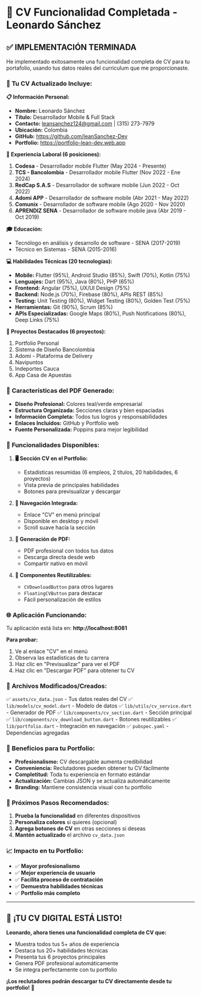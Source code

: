 # 🎉 CV Funcionalidad Completada - Leonardo Sánchez

## ✅ **IMPLEMENTACIÓN TERMINADA**

He implementado exitosamente una funcionalidad completa de CV para tu portafolio, usando tus datos reales del curriculum que me proporcionaste.

### 📄 **Tu CV Actualizado Incluye:**

**📋 Información Personal:**

- **Nombre:** Leonardo Sánchez
- **Título:** Desarrollador Mobile & Full Stack
- **Contacto:** leansanchez124@gmail.com | (315) 273-7979
- **Ubicación:** Colombia
- **GitHub:** https://github.com/leanSanchez-Dev
- **Portfolio:** https://portfolio-lean-dev.web.app

**💼 Experiencia Laboral (6 posiciones):**

1. **Codesa** - Desarrollador mobile Flutter (May 2024 - Presente)
2. **TCS - Bancolombia** - Desarrollador mobile Flutter (Nov 2022 - Ene 2024)
3. **RedCap S.A.S** - Desarrollador de software mobile (Jun 2022 - Oct 2022)
4. **Adomi APP** - Desarrollador de software mobile (Abr 2021 - May 2022)
5. **Comunix** - Desarrollador de software mobile (Ago 2020 - Nov 2020)
6. **APRENDIZ SENA** - Desarrollador de software mobile java (Abr 2019 - Oct 2019)

**🎓 Educación:**

- Tecnólogo en análisis y desarrollo de software - SENA (2017-2019)
- Técnico en Sistemas - SENA (2015-2016)

**💻 Habilidades Técnicas (20 tecnologías):**

- **Mobile:** Flutter (95%), Android Studio (85%), Swift (70%), Kotlin (75%)
- **Lenguajes:** Dart (95%), Java (80%), PHP (65%)
- **Frontend:** Angular (75%), UX/UI Design (75%)
- **Backend:** Node.js (70%), Firebase (80%), APIs REST (85%)
- **Testing:** Unit Testing (80%), Widget Testing (80%), Golden Test (75%)
- **Herramientas:** Git (90%), Scrum (85%)
- **APIs Especializadas:** Google Maps (80%), Push Notifications (80%), Deep Links (75%)

**🚀 Proyectos Destacados (6 proyectos):**

1. Portfolio Personal
2. Sistema de Diseño Bancolombia
3. Adomi - Plataforma de Delivery
4. Navipuntos
5. Indeportes Cauca
6. App Casa de Apuestas

### 🎨 **Características del PDF Generado:**

- **Diseño Profesional:** Colores teal/verde empresarial
- **Estructura Organizada:** Secciones claras y bien espaciadas
- **Información Completa:** Todos tus logros y responsabilidades
- **Enlaces Incluidos:** GitHub y Portfolio web
- **Fuente Personalizada:** Poppins para mejor legibilidad

### 🔧 **Funcionalidades Disponibles:**

1. **🖥️ Sección CV en el Portfolio:**

   - Estadísticas resumidas (6 empleos, 2 títulos, 20 habilidades, 6 proyectos)
   - Vista previa de principales habilidades
   - Botones para previsualizar y descargar

2. **📱 Navegación Integrada:**

   - Enlace "CV" en menú principal
   - Disponible en desktop y móvil
   - Scroll suave hacia la sección

3. **📄 Generación de PDF:**

   - PDF profesional con todos tus datos
   - Descarga directa desde web
   - Compartir nativo en móvil

4. **🔄 Componentes Reutilizables:**
   - `CVDownloadButton` para otros lugares
   - `FloatingCVButton` para destacar
   - Fácil personalización de estilos

### 🌐 **Aplicación Funcionando:**

Tu aplicación está lista en: **http://localhost:8081**

**Para probar:**

1. Ve al enlace "CV" en el menú
2. Observa las estadísticas de tu carrera
3. Haz clic en "Previsualizar" para ver el PDF
4. Haz clic en "Descargar PDF" para obtener tu CV

### 📂 **Archivos Modificados/Creados:**

✅ `assets/cv_data.json` - Tus datos reales del CV
✅ `lib/models/cv_model.dart` - Modelo de datos
✅ `lib/utils/cv_service.dart` - Generador de PDF
✅ `lib/components/cv_section.dart` - Sección principal
✅ `lib/components/cv_download_button.dart` - Botones reutilizables
✅ `lib/portfolio.dart` - Integración en navegación
✅ `pubspec.yaml` - Dependencias agregadas

### 🎯 **Beneficios para tu Portfolio:**

- **Profesionalismo:** CV descargable aumenta credibilidad
- **Conveniencia:** Reclutadores pueden obtener tu CV fácilmente
- **Completitud:** Toda tu experiencia en formato estándar
- **Actualización:** Cambias JSON y se actualiza automáticamente
- **Branding:** Mantiene consistencia visual con tu portfolio

### 🚀 **Próximos Pasos Recomendados:**

1. **Prueba la funcionalidad** en diferentes dispositivos
2. **Personaliza colores** si quieres (opcional)
3. **Agrega botones de CV** en otras secciones si deseas
4. **Mantén actualizado** el archivo `cv_data.json`

### 📈 **Impacto en tu Portfolio:**

- ✅ **Mayor profesionalismo**
- ✅ **Mejor experiencia de usuario**
- ✅ **Facilita proceso de contratación**
- ✅ **Demuestra habilidades técnicas**
- ✅ **Portfolio más completo**

---

## 🎊 **¡TU CV DIGITAL ESTÁ LISTO!**

**Leonardo, ahora tienes una funcionalidad completa de CV que:**

- Muestra todos tus 5+ años de experiencia
- Destaca tus 20+ habilidades técnicas
- Presenta tus 6 proyectos principales
- Genera PDF profesional automáticamente
- Se integra perfectamente con tu portfolio

**¡Los reclutadores podrán descargar tu CV directamente desde tu portfolio! 🚀**
